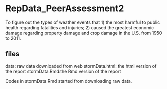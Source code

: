 # RepData_PeerAssessment2
To figure out the types of weather events that 1) the most harmful to public health regarding fatalities and injuries; 2) caused the greatest economic damage regarding property damage and 
crop damage in the U.S. from 1950 to 2011. 

## files
data: raw data downloaded from web
stormData.html: the html version of the report
stormData.Rmd:the Rmd version of the report

Codes in stormData.Rmd started from downloading raw data.
